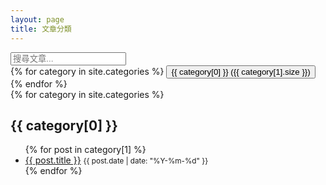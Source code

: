 ```yaml
---
layout: page
title: 文章分類
---
```


<div class="filter-section mb-6">
  <input type="text" 
         id="searchInput" 
         placeholder="搜尋文章..." 
         class="w-full p-2 border rounded-lg dark:bg-gray-700 dark:border-gray-600 dark:text-gray-100">
  
  <div class="category-filters mt-4">
    {% for category in site.categories %}
      <button class="filter-btn" data-category="{{ category[0] }}">
        {{ category[0] }}
        <span class="count">({{ category[1].size }})</span>
      </button>
    {% endfor %}
  </div>
</div>

<div id="posts-container">
  {% for category in site.categories %}
    <div class="category-section" data-category="{{ category[0] }}">
      <h2 id="{{ category[0] }}">{{ category[0] }}</h2>
      <ul>
        {% for post in category[1] %}
          <li class="post-item" 
              data-title="{{ post.title }}" 
              data-category="{{ category[0] }}"
              data-date="{{ post.date | date: '%Y-%m-%d' }}">
            <a href="{{ post.url | relative_url }}">{{ post.title }}</a>
            <small>{{ post.date | date: "%Y-%m-%d" }}</small>
          </li>
        {% endfor %}
      </ul>
    </div>
  </div>
</div>

<script>
document.addEventListener('DOMContentLoaded', () => {
    const searchInput = document.getElementById('searchInput');
    const filterButtons = document.querySelectorAll('.filter-btn');
    const postItems = document.querySelectorAll('.post-item');
    let activeFilters = new Set();

    // 搜尋功能
    searchInput.addEventListener('keyup', () => {
        const searchText = searchInput.value.toLowerCase();
        filterPosts(searchText, activeFilters);
    });

    // 分類過濾
    filterButtons.forEach(button => {
        button.addEventListener('click', () => {
            const category = button.dataset.category;
            button.classList.toggle('active');
            
            if (activeFilters.has(category)) {
                activeFilters.delete(category);
            } else {
                activeFilters.add(category);
            }
            
            filterPosts(searchInput.value.toLowerCase(), activeFilters);
        });
    });

    function filterPosts(searchText, activeFilters) {
        postItems.forEach(item => {
            const title = item.dataset.title.toLowerCase();
            const category = item.dataset.category;
            const date = item.dataset.date;
            
            const matchesSearch = title.includes(searchText) || 
                                category.toLowerCase().includes(searchText) || 
                                date.includes(searchText);
            
            const matchesFilter = activeFilters.size === 0 || 
                                activeFilters.has(category);
            
            item.style.display = matchesSearch && matchesFilter ? '' : 'none';
        });
    }
});
</script>